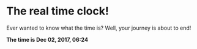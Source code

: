# The real time clock!

Ever wanted to know what the time is? Well, your journey is about to end!

**The time is Dec 02, 2017, 06:24**
